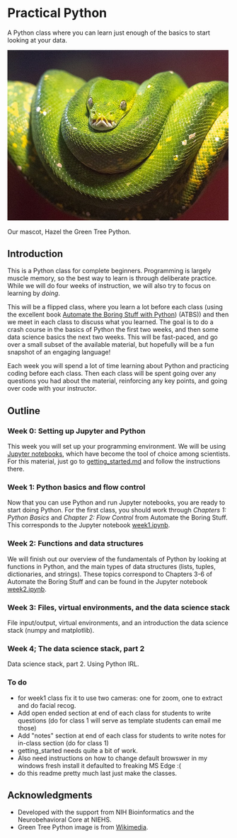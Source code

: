 # Practical Python
A Python class where you can learn just enough of the basics to start looking at your data.

<img width = "500" src="./images/hazel.png">

Our mascot, Hazel the Green Tree Python.
## Introduction
This is a Python class for complete beginners. Programming is largely muscle memory, so the best way to learn is through deliberate practice. While we will do four weeks of instruction, we will also try to focus on learning by *doing*.

This will be a flipped class, where you learn a lot before each class (using the excellent book [Automate the Boring Stuff with Python](https://automatetheboringstuff.com/2e/)) (ATBS)) and then we meet in each class to discuss what you learned. The goal is to do a crash course in the basics of Python the first two weeks, and then some data science basics the next two weeks. This will be fast-paced, and go over a small subset of the available material, but hopefully will be a fun snapshot of an engaging language!

Each week you will spend a lot of time learning about Python and practicing coding before each class. Then each class will be spent going over any questions you had about the material, reinforcing any key points, and going over code with your instructor.

## Outline

### Week 0: Setting up Jupyter and Python
This week you will set up your programming environment. We will be using [Jupyter notebooks](https://www.nature.com/articles/d41586-018-07196-1), which have become the tool of choice among scientists.  For this material, just go to [getting_started.md](getting_started.md) and follow the instructions there.

### Week 1: Python basics and flow control
Now that you can use Python and run Jupyter notebooks, you are ready to start doing Python. For the first class, you should work through *Chapters 1: Python Basics* and *Chapter 2: Flow Control* from Automate the Boring Stuff. This corresponds to the Jupyter notebook [week1.ipynb](week1.ipynb).

### Week 2: Functions and data structures
We will finish out our overview of the fundamentals of Python by looking at functions in Python, and the main types of data structures (lists, tuples, dictionaries, and strings). These topics correspond to Chapters 3-6 of Automate the Boring Stuff and can be found in the Jupyter notebook [week2.ipynb](week2.ipynb).

### Week 3: Files, virtual environments, and the data science stack
File input/output, virtual environments, and an introduction the data science stack (numpy and matplotlib).

### Week 4; The data science stack, part 2
Data science stack, part 2. Using Python IRL.

### To do
- for week1 class fix it to use two cameras: one for zoom, one to extract and do facial recog.
- Add open ended section at end of each class for students to write questions  (do for class 1 will serve as template students can email me those)
- Add "notes" section at end of each class for students to write notes for in-class section (do for class 1)
- getting_started needs quite a bit of work.
- Also need instructions on how to change default browswer in my windows fresh install it defaulted to freaking MS Edge :(
- do this readme pretty much last just make the classes.

## Acknowledgments
- Developed with the support from NIH Bioinformatics and the Neurobehavioral Core at NIEHS.
- Green Tree Python image is from [Wikimedia](https://commons.wikimedia.org/wiki/File:A_Green_Tree_Python.jpg).
